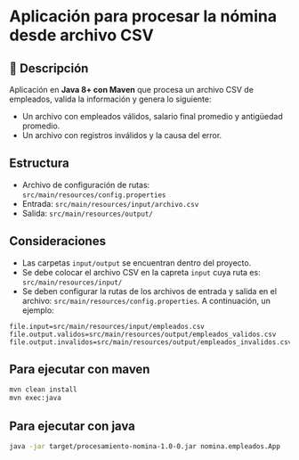 # Aplicación para procesar la nómina desde archivo CSV

## 📌 Descripción
Aplicación en **Java 8+ con Maven** que procesa un archivo CSV de empleados, valida la información y genera lo siguiente:
- Un archivo con empleados válidos, salario final promedio y antigüedad promedio.
- Un archivo con registros inválidos y la causa del error.

## Estructura
- Archivo de configuración de rutas: `src/main/resources/config.properties`
- Entrada: `src/main/resources/input/archivo.csv`
- Salida: `src/main/resources/output/`

## Consideraciones
- Las carpetas `input/output` se encuentran dentro del proyecto.
- Se debe colocar el archivo CSV en la capreta `input` cuya ruta es: `src/main/resources/input/`
- Se deben configurar la rutas de los archivos de entrada y salida en el archivo: `src/main/resources/config.properties`. A continuación, un ejemplo:
```
file.input=src/main/resources/input/empleados.csv
file.output.validos=src/main/resources/output/empleados_validos.csv
file.output.invalidos=src/main/resources/output/empleados_invalidos.csv
```
## Para ejecutar con maven
```bash
mvn clean install
mvn exec:java
```

## Para ejecutar con java
```bash
java -jar target/procesamiento-nomina-1.0-0.jar nomina.empleados.App
```
